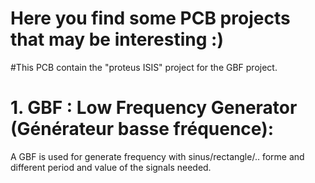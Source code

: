 # Here you find some PCB projects that may be interesting :)

#This PCB contain the "proteus ISIS" project for the GBF project.

# 1. GBF : Low Frequency Generator (Générateur basse fréquence):
   A GBF is used for generate frequency with sinus/rectangle/.. forme and different period and value of the signals needed.
  
